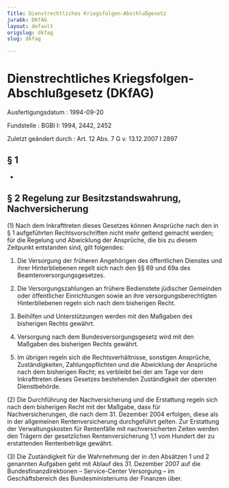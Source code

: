 ```yaml
---
Title: Dienstrechtliches Kriegsfolgen-Abschlußgesetz
jurabk: DKfAG
layout: default
origslug: dkfag
slug: dkfag

---
```


# Dienstrechtliches Kriegsfolgen-Abschlußgesetz (DKfAG)

Ausfertigungsdatum
:   1994-09-20

Fundstelle
:   BGBl I: 1994, 2442, 2452

Zuletzt geändert durch
:   Art. 12 Abs. 7 G v. 13.12.2007 I 2897


## § 1

-


## § 2 Regelung zur Besitzstandswahrung, Nachversicherung

(1) Nach dem Inkrafttreten dieses Gesetzes können Ansprüche nach den
in § 1 aufgeführten Rechtsvorschriften nicht mehr geltend gemacht
werden; für die Regelung und Abwicklung der Ansprüche, die bis zu
diesem Zeitpunkt entstanden sind, gilt folgendes:

1.  Die Versorgung der früheren Angehörigen des öffentlichen Dienstes und
    ihrer Hinterbliebenen regelt sich nach den §§ 69 und 69a des
    Beamtenversorgungsgesetzes.


2.  Die Versorgungszahlungen an frühere Bedienstete jüdischer Gemeinden
    oder öffentlicher Einrichtungen sowie an ihre versorgungsberechtigten
    Hinterbliebenen regeln sich nach dem bisherigen Recht.


3.  Beihilfen und Unterstützungen werden mit den Maßgaben des bisherigen
    Rechts gewährt.


4.  Versorgung nach dem Bundesversorgungsgesetz wird mit den Maßgaben des
    bisherigen Rechts gewährt.


5.  Im übrigen regeln sich die Rechtsverhältnisse, sonstigen Ansprüche,
    Zuständigkeiten, Zahlungspflichten und die Abwicklung der Ansprüche
    nach dem bisherigen Recht; es verbleibt bei der am Tage vor dem
    Inkrafttreten dieses Gesetzes bestehenden Zuständigkeit der obersten
    Dienstbehörde.




(2) Die Durchführung der Nachversicherung und die Erstattung regeln
sich nach dem bisherigen Recht mit der Maßgabe, dass für
Nachversicherungen, die nach dem 31. Dezember 2004 erfolgen, diese als
in der allgemeinen Rentenversicherung durchgeführt gelten. Zur
Erstattung der Verwaltungskosten für Rentenfälle mit nachversicherten
Zeiten werden den Trägern der gesetzlichen Rentenversicherung 1,1 vom
Hundert der zu erstattenden Rentenbeträge gewährt.

(3) Die Zuständigkeit für die Wahrnehmung der in den Absätzen 1 und 2
genannten Aufgaben geht mit Ablauf des 31. Dezember 2007 auf die
Bundesfinanzdirektionen – Service-Center Versorgung – im
Geschäftsbereich des Bundesministeriums der Finanzen über.

